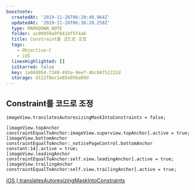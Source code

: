 ```yaml
---
boostnote:
  createdAt: '2019-11-26T06:20:40.964Z'
  updatedAt: '2019-11-26T06:36:28.258Z'
  type: MARKDOWN_NOTE
  folder: ac09959a9f641bf5f4a6
  title: Constraint를 코드로 조정
  tags:
    - Objective-C
    - iOS
  linesHighlighted: []
  isStarred: false
  key: 1a08d054-7349-495a-9eef-4bc04752222d
  storage: d112f8ec1e85e056a09d
---
```


Constraint를 코드로 조정
---
```objc
imageView.translatesAutoresizingMaskIntoConstraints = false;

[imageView.topAnchor constraintEqualToAnchor:imageView.superview.topAnchor].active = true;
[imageView.bottomAnchor constraintEqualToAnchor:_noticePageControl.bottomAnchor constant:14].active = true;
[imageView.leadingAnchor constraintEqualToAnchor:self.view.leadingAnchor].active = true;
[imageView.trailingAnchor constraintEqualToAnchor:self.view.trailingAnchor].active = true;
```

[iOS ) translatesAutoresizingMaskIntoConstraints](https://zeddios.tistory.com/474)
